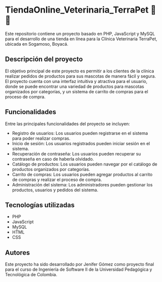 ﻿# TiendaOnline_Veterinaria_TerraPet :hospital: :dog:
Este repositorio contiene un proyecto basado en PHP, JavaScript y MySQL para el desarrollo de una tienda en línea para la Clínica Veterinaria TerraPet, ubicada en Sogamoso, Boyacá.

## Descripción del proyecto
El objetivo principal de este proyecto es permitir a los clientes de la clínica realizar pedidos de productos para sus mascotas de manera fácil y segura. El proyecto cuenta con una interfaz intuitiva y atractiva para el usuario, donde se puede encontrar una variedad de productos para mascotas organizados por categorías, y un sistema de carrito de compras para el proceso de compra.

## Funcionalidades
Entre las principales funcionalidades del proyecto se incluyen:

- Registro de usuarios: Los usuarios pueden registrarse en el sistema para poder realizar compras.
- Inicio de sesión: Los usuarios registrados pueden iniciar sesión en el sistema.
- Recuperación de contraseña: Los usuarios pueden recuperar su contraseña en caso de haberla olvidado.
- Catálogo de productos: Los usuarios pueden navegar por el catálogo de productos organizados por categorías.
- Carrito de compras: Los usuarios pueden agregar productos al carrito de compras y realizar el proceso de compra.
- Administración del sistema: Los administradores pueden gestionar los productos, usuarios y pedidos del sistema.

## Tecnologías utilizadas
- PHP
- JavaScript
- MySQL
- HTML
- CSS

## Autores
Este proyecto ha sido desarrollado por Jenifer Gómez como proyecto final para el curso de Ingeniería de Software II de la Universidad Pedagógica y Tecnológica de Colombia.
